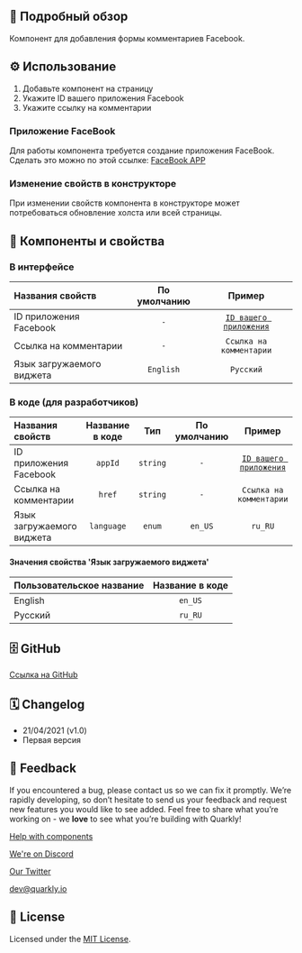 ## 📖 Подробный обзор

Компонент для добавления формы комментариев Facebook.

## ⚙️ Использование

1.  Добавьте компонент на страницу
2.  Укажите ID вашего приложения Facebook
3.  Укажите ссылку на комментарии

### Приложение FaceBook

Для работы компонента требуется создание приложения FaceBook. Сделать это можно по этой ссылке: [FaceBook APP](https://developers.facebook.com/apps)

### Изменение свойств в конструкторе

При изменении свойств компонента в конструкторе может потребоваться обновление холста или всей страницы.

## 🧩 Компоненты и свойства

### В интерфейсе

| Названия свойств          | По умолчанию |                             Пример                             |
| :------------------------ | :----------: | :------------------------------------------------------------: |
| ID приложения Facebook    |     `-`      | [`ID вашего приложения`](https://developers.facebook.com/apps) |
| Ссылка на комментарии     |     `-`      |                    `Ссылка на комментарии`                     |
| Язык загружаемого виджета |  `English`   |                           `Русский`                            |

### В коде (для разработчиков)

| Названия свойств          | Название в коде |   Тип    | По умолчанию |                             Пример                             |
| :------------------------ | :-------------: | :------: | :----------: | :------------------------------------------------------------: |
| ID приложения Facebook    |     `appId`     | `string` |     `-`      | [`ID вашего приложения`](https://developers.facebook.com/apps) |
| Ссылка на комментарии     |     `href`      | `string` |     `-`      |                    `Ссылка на комментарии`                     |
| Язык загружаемого виджета |   `language`    |  `enum`  |   `en_US`    |                            `ru_RU`                             |

#### Значения свойства 'Язык загружаемого виджета'

| Пользовательское название | Название в коде |
| :------------------------ | :-------------: |
| English                   |     `en_US`     |
| Русский                   |     `ru_RU`     |

## 🗄 GitHub

[Ссылка на GitHub](https://github.com/quarkly/community-kit/blob/master/src/FbComment.js)

## 🗓 Changelog

-   21/04/2021 (v1.0)
-   Первая версия

## 📮 Feedback

If you encountered a bug, please contact us so we can fix it promptly. We’re rapidly developing, so don’t hesitate to send us your feedback and request new features you would like to see added. Feel free to share what you’re working on - we **love** to see what you’re building with Quarkly!

[Help with components](https://community.quarkly.io/c/requests/11)

[We're on Discord](https://discord.gg/f9KhSMGX)

[Our Twitter](https://twitter.com/quarklyapp)

[dev@quarkly.io](mailto:dev@quarkly.io)

## 📝 License

Licensed under the [MIT License](https://raw.githubusercontent.com/quarkly/community-kit/master/LICENSE).
